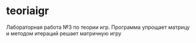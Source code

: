 # teoriaigr
Лабораторная работа №3 по теории игр.
Программа упрощает матрицу и методом итераций решает матричную игру
